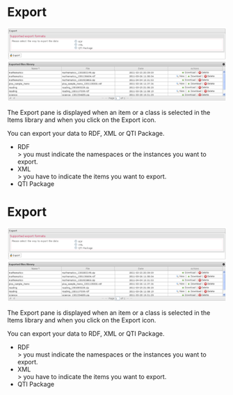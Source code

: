<!--
author:
    - 'Jérôme Bogaerts'
created_at: '2012-03-19 19:19:55'
updated_at: '2013-03-13 13:33:08'
tags:
    - 'Manage Items'
-->

Export
======

![](../resources/items-export.png)

The Export pane is displayed when an item or a class is selected in the Items library and when you click on the Export icon.

You can export your data to RDF, XML or QTI Package.

-   RDF\
    \> you must indicate the namespaces or the instances you want to export.
-   XML\
    \> you have to indicate the items you want to export.
-   QTI Package

Export
======

![](../resources/items-export.png)

The Export pane is displayed when an item or a class is selected in the Items library and when you click on the Export icon.

You can export your data to RDF, XML or QTI Package.

-   RDF\
    \> you must indicate the namespaces or the instances you want to export.
-   XML\
    \> you have to indicate the items you want to export.
-   QTI Package


